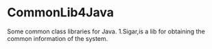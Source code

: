 # CommonLib4Java
Some common class libraries for Java.
1.Sigar,is a lib for obtaining the common information of the system.
